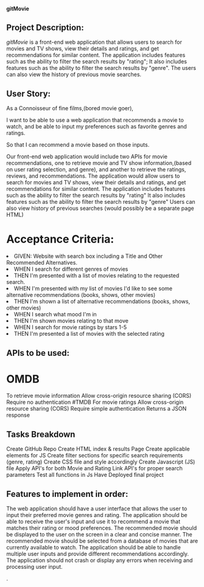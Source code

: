 #### gitMovie
## Project Description:
 _gitMovie_ is a front-end web application that allows users to search for movies and TV shows, view their details and ratings, and get recommendations for similar content. The application includes features such as the ability to filter the search results by "rating"; It also includes features such as the ability to filter the search results by "genre". The users can also view the history of previous movie searches. 


## User Story:
As a Connoisseur of fine films,(bored movie goer),

I want to be able to use a web application that recommends a movie to watch, and be able to input my preferences such as favorite genres and ratings.

So that I can recommend a movie based on those inputs.

Our front-end web application would include two APIs for movie recommendations, one to retrieve movie and TV show information,(based on user rating selection, and genre), and another to retrieve the ratings, reviews, and recommendations.
The application would allow users to search for movies and TV shows, view their details and ratings, and get recommendations for similar content.
The application includes features such as the ability to filter the search results by "rating"
It also includes features such as the ability to filter the search results by "genre"
Users can also view history of previous searches (would possibly be a separate page HTML)

# Acceptance Criteria:
<li> GIVEN: Website with search box including a Title and Other Recommended Alternatives. </li>
<li> WHEN I search for different genres of movies </li>
<li> THEN I'm presented with a list of movies relating to the requested search. </li>
<li> WHEN I'm presented with my list of movies I'd like to see some alternative recommendations (books, shows, other movies) </li>
<li> THEN I'm shown a list of alternative recommendations (books, shows, other movies) </li>
<li> WHEN I search what mood I'm in </li>
<li> THEN I'm shown movies relating to that move </li>
<li> WHEN I search for movie ratings by stars 1-5 </li>
<li> THEN I'm presented a list of movies with the selected rating </li>


## APIs to be used: 

# OMDB
To retrieve movie information
Allow cross-origin resource sharing (CORS)
Require no authentication
#TMDB 
For movie ratings
Allow cross-origin resource sharing (CORS)
Require simple authentication
Returns a JSON response

## Tasks Breakdown
Create GitHub Repo
Create HTML index & results Page
Create applicable elements for JS
Create filter sections for specific search requirements (genre, rating)
Create CSS file and style accordingly
Create Javascript (JS) file
Apply API's for both Movie and Rating
Link API's for proper search parameters
Test all functions in Js
Have Deployed final project 

## Features to implement in order:
The web application should have a user interface that allows the user to input their preferred movie genres and rating.
The application should be able to receive the user's input and use it to recommend a movie that matches their rating or mood preferences.
The recommended movie should be displayed to the user on the screen in a clear and concise manner.
The recommended movie should be selected from a database of movies that are currently available to watch.
The application should be able to handle multiple user inputs and provide different recommendations accordingly.
The application should not crash or display any errors when receiving and processing user input.

.